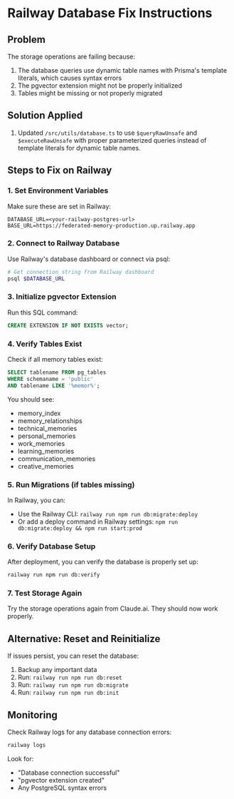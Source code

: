 # Railway Database Fix Instructions

## Problem
The storage operations are failing because:
1. The database queries use dynamic table names with Prisma's template literals, which causes syntax errors
2. The pgvector extension might not be properly initialized
3. Tables might be missing or not properly migrated

## Solution Applied
1. Updated `/src/utils/database.ts` to use `$queryRawUnsafe` and `$executeRawUnsafe` with proper parameterized queries instead of template literals for dynamic table names.

## Steps to Fix on Railway

### 1. Set Environment Variables
Make sure these are set in Railway:
```
DATABASE_URL=<your-railway-postgres-url>
BASE_URL=https://federated-memory-production.up.railway.app
```

### 2. Connect to Railway Database
Use Railway's database dashboard or connect via psql:
```bash
# Get connection string from Railway dashboard
psql $DATABASE_URL
```

### 3. Initialize pgvector Extension
Run this SQL command:
```sql
CREATE EXTENSION IF NOT EXISTS vector;
```

### 4. Verify Tables Exist
Check if all memory tables exist:
```sql
SELECT tablename FROM pg_tables 
WHERE schemaname = 'public' 
AND tablename LIKE '%memor%';
```

You should see:
- memory_index
- memory_relationships  
- technical_memories
- personal_memories
- work_memories
- learning_memories
- communication_memories
- creative_memories

### 5. Run Migrations (if tables missing)
In Railway, you can:
- Use the Railway CLI: `railway run npm run db:migrate:deploy`
- Or add a deploy command in Railway settings: `npm run db:migrate:deploy && npm run start:prod`

### 6. Verify Database Setup
After deployment, you can verify the database is properly set up:
```bash
railway run npm run db:verify
```

### 7. Test Storage Again
Try the storage operations again from Claude.ai. They should now work properly.

## Alternative: Reset and Reinitialize
If issues persist, you can reset the database:

1. Backup any important data
2. Run: `railway run npm run db:reset`
3. Run: `railway run npm run db:migrate`
4. Run: `railway run npm run db:init`

## Monitoring
Check Railway logs for any database connection errors:
```bash
railway logs
```

Look for:
- "Database connection successful"
- "pgvector extension created"
- Any PostgreSQL syntax errors